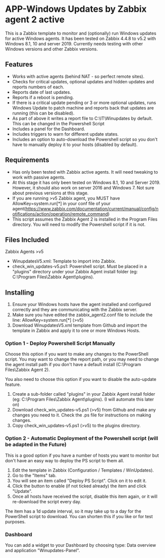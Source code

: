 # APP-Windows Updates by Zabbix agent 2 active

This is a Zabbix template to monitor and (optionally) run Windows updates for active Windows agents. It has been tested on Zabbix 4.4.8 to v5.2 with Windows 8.1, 10 and server 2019. Currently needs testing with other Windows versions and other Zabbix versions.

## Features

- Works with active agents (behind NAT - so perfect remote sites).
- Checks for critical updates, optional updates and hidden updates and reports numbers of each.
- Reports date of last updates.
- Reports if a reboot is pending.
- If there is a critical update pending or 3 or more optional updates, runs Windows Update to patch machine and reports back that updates are running (this can be disabled).
- As part of above it writes a report file to C:\IT\Winupdates by default. This can be changed in the Powershell Script
- Includes a panel for the Dashboard.
- Includes triggers to warn for different update states.
- Includes an option to auto-download the Powershell script so you don't have to manually deploy it to your hosts (disabled by default).


## Requirements

- Has only been tested with Zabbix active agents. It will need tweaking to work with passive agents.
- At this stage it has only been tested on Windows 8.1, 10 and Server 2019. However, it should also work on server 2016 and Windows 7. Not sure about previous versions at this stage.
- If you are running >v5 Zabbix agent, you MUST have AllowKey=system.run[*] in your conf file of your agent(https://www.zabbix.com/documentation/current/manual/config/notifications/action/operation/remote_command)
- This script assumes the Zabbix Agent 2 is installed in the Program Files directory. You will need to modify the Powershell script if it is not.

## Files Included

Zabbix Agents >v5
- WinupdatesV5.xml: Template to import into Zabbix.
- check_win_updates-v5.ps1: Powershell script. Must be placed in a "plugins" directory under your Zabbix Agent install folder (eg: C:\Program Files\Zabbix Agent\plugins).

## Installing

1. Ensure your Windows hosts have the agent installed and configured correctly and they are communicating with the Zabbix server.
2. Make sure you have edited the zabbix_agent2.conf file to include the line: AllowKey=system.run[*] (>v5)
3. Download WinupdatesV5.xml template from Github and import the template in Zabbix and apply it to one or more Windows Hosts.

### Option 1 - Deploy Powershell Script Manually

Choose this option if you want to make any changes to the PowerShell script. You may want to change the report path, or you may need to change the agent install path if you don't have a default install (C:\Program Files\Zabbix Agent 2).

You also need to choose this option if you want to disable the auto-update feature.

1. Create a sub-folder called "plugins" in your Zabbix Agent install folder (eg: C:\Program Files\Zabbix Agent\plugins). (I will automate this later on)
2. Download check_win_updates-v5.ps1 (>v5) from Github and make any changes you need to it. Check the .ps file for instructions on making changes.
3. Copy check_win_updates-v5.ps1 (>v5) to the plugins directory.

### Option 2 - Automatic Deployment of the Powershell script (will be adapted in the Future)

This is a good option if you have a number of hosts you want to monitor but don't have an easy way to deploy the PS script to them all.

1. Edit the template in Zabbix (Configuration / Templates / WinUpdates).
2. Go to the "Items" tab.
3. You will see an item called "Deploy PS Script". Click on it to edit it.
4. Click the button to enable (if not ticked already) the item and click "Update".
5. Once all hosts have received the script, disable this item again, or it will re-download the script every day.

The item has a 1d update interval, so it may take up to a day for the PowerShell script to download. You can shorten this if you like or for test purposes.

### Dashboard

You can add a widget to your Dashboard by choosing type: Data overview and application "Winupdates-Panel".
